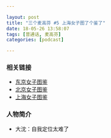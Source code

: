 ```yaml
---

layout: post
title: "三个麦高芬 #5 上海女子图了个鉴了"
date: 18-05-26 13:58:07
tags: [普通话, 麦高芬]
categories: [podcast]

---
```


### 相关链接

- [东京女子图鉴](https://movie.douban.com/subject/26921674/)
- [北京女子图鉴](https://movie.douban.com/subject/27176635/)
- [上海女子图鉴](https://movie.douban.com/subject/27185556/)

### 人物简介

- 大沈：自我定位太难了